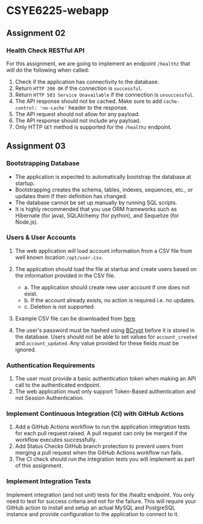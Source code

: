 # CSYE6225-webapp

## Assignment 02

### Health Check RESTful API

For this assignment, we are going to implement an endpoint `/healthz` that will do the following when called:

1. Check if the application has connectivity to the database.
2. Return `HTTP 200 OK` if the connection is `successful`.
3. Return `HTTP 503 Service Unavailable` if the connection is `unsuccessful`.
4. The API response should not be cached. Make sure to add `cache-control: 'no-cache'` header to the response.
5. The API request should not allow for any payload.
6. The API response should not include any payload.
7. Only HTTP `GET` method is supported for the `/healthz` endpoint.

## Assignment 03

### Bootstrapping Database

- The application is expected to automatically bootstrap the database at startup.
- Bootstrapping creates the schema, tables, indexes, sequences, etc., or updates them if their definition has changed.
- The database cannot be set up manually by running SQL scripts.
- It is highly recommended that you use ORM frameworks such as Hibernate (for java), SQLAlchemy (for python), and
  Sequelize (for Node.js).

### Users & User Accounts

1. The web application will load account information from a CSV file from well known location `/opt/user.csv`.
2. The application should load the file at startup and create users based on the information provided in the CSV file.
    - a. The application should create new user account if one does not exist.
    - b. If the account already exists, no action is required i.e. no updates.
    - c. Deletion is not supported.

3. Example CSV file can be downloaded from [here](https://fall2023.csye6225.cloud/assignments/a3/users.csv).
4. The user's password must be hashed using [BCrypt](https://en.wikipedia.org/wiki/Bcrypt) before it is stored in the database.
   Users should not be able to set values for `account_created` and `account_updated`. Any value provided for these fields
   must be ignored.

### Authentication Requirements
1. The user must provide a basic authentication token when making an API call to the authenticated endpoint.
2. The web application must only support Token-Based authentication and not Session Authentication.

### Implement Continuous Integration (CI) with GitHub Actions
1. Add a GitHub Actions workflow to run the application integration tests for each pull request raised. A pull request can only be merged if the workflow executes successfully.
2. Add Status Checks GitHub branch protection to prevent users from merging a pull request when the GitHub Actions workflow run fails.
3. The CI check should run the integration tests you will implement as part of this assignment.

### Implement Integration Tests
Implement integration (and not unit) tests for the /healtz endpoint. You only need to test for success criteria and not for the failure. This will require your GitHub action to install and setup an actual MySQL and PostgreSQL instance and provide configuration to the application to connect to it.